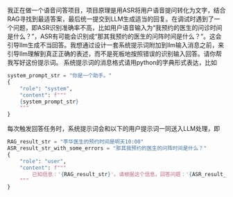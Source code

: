 我正在做一个语音问答项目，项目原理是用ASR将用户语音提问转化为文字，结合RAG寻找到最适答案，最后统一提交到LLM生成适当的回复。在调试时遇到了一个问题，即ASR识别准确率不高，比如用户语音输入为“我预约的医生的问诊时间是什么？”，ASR有可能会识别成“那其我预约的医生的问阵时间是什么？”。这会引导llm生成不当回答。我想通过设计一套系统提示词附加到llm输入消息之前，来引导llm理解到真正正确的表述，而不是死板地按照错误的识别输入回答。请你帮我写好这份提示词。
系统提示词的消息格式请用python的字典形式表达，比如
```Python
system_prompt_str = "你是一个助手。"
{
    "role": "system",
    "content": f"""
    {system_prompt_str}
    """
}
```
每次触发回答任务时，系统提示词会和以下的用户提示词一同送入LLM处理，即
```python
RAG_result_str = "李华医生的预约时间是明天10:00"
ASR_result_str_with_some_errors = "那其我预约的医生的问阵时间是什么？"
{
    "role": "user",
    "content": f"""
        已知信息：'{RAG_result_str}'。请根据这个信息，回答问题：'{ASR_result_str_with_some_errors}'。
    """
}
```